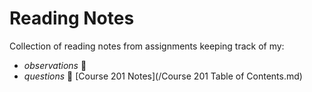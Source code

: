 # Reading Notes
Collection of reading notes from assignments keeping track of my:
  - _observations_ :thinking:
  - _questions_ :raised_eyebrow:
[Course 201 Notes](/Course 201 Table of Contents.md)

